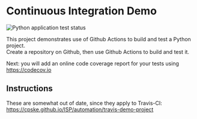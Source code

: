 Continuous Integration Demo
============================

![Python application test status](https://github.com/Supakrit65/demo-pyci/actions/workflows/python-app.yml/badge.svg)

This project demonstrates use of Github Actions to build and test a Python project.  
Create a repository on Github, then use Github Actions to build and test it.

Next: you will add an online code coverage report for your tests using <https://codecov.io>

## Instructions

These are somewhat out of date, since they apply to Travis-CI:
<https://cpske.github.io/ISP/automation/travis-demo-project>


